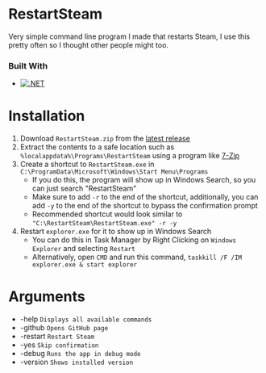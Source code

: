 # RestartSteam
Very simple command line program I made that restarts Steam, I use this pretty often so I thought other people might too.

### Built With

* [![.NET][.NET]][framework-url]

# Installation
1. Download `RestartSteam.zip` from the [latest release](https://github.com/KilLo445/RestartSteam/releases/latest)
2. Extract the contents to a safe location such as `%localappdata%\Programs\RestartSteam` using a program like [7-Zip](https://7-zip.org)
3. Create a shortcut to `RestartSteam.exe` in `C:\ProgramData\Microsoft\Windows\Start Menu\Programs`
   - If you do this, the program will show up in Windows Search, so you can just search "RestartSteam"
   - Make sure to add `-r` to the end of the shortcut, additionally, you can add `-y` to the end of the shortcut to bypass the confirmation prompt
   - Recommended shortcut would look similar to `"C:\RestartSteam\RestartSteam.exe" -r -y`
4. Restart `explorer.exe` for it to show up in Windows Search
   - You can do this in Task Manager by Right Clicking on `Windows Explorer` and selecting `Restart`
   - Alternatively, open `CMD` and run this command, `taskkill /F /IM explorer.exe & start explorer`
# Arguments
- -help `Displays all available commands`
- -github `Opens GitHub page`
- -restart `Restart Steam`
- -yes `Skip confirmation`
- -debug `Runs the app in debug mode`
- -version `Shows installed version`

[.NET]: https://img.shields.io/badge/.NET_Framework-5C2D91?style=for-the-badge&logo=.net&logoColor=white
[Framework]: https://img.shields.io/badge/.NET_Framework-4.8-purple
[framework-url]: https://dotnet.microsoft.com/en-us/download/dotnet-framework
